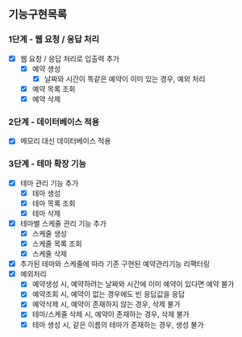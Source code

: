 ## 기능구현목록
### 1단계 - 웹 요청 / 응답 처리
- [x] 웹 요청 / 응답 처리로 입출력 추가
  - [x] 예약 생성
    - [x] 날짜와 시간이 똑같은 예약이 이미 있는 경우, 예외 처리
  - [x] 예약 목록 조회
  - [x] 예약 삭제

### 2단계 - 데이터베이스 적용
- [x] 메모리 대신 데이터베이스 적용

### 3단계 - 테마 확장 기능
- [x] 테마 관리 기능 추가
  - [x] 테마 생성
  - [x] 테마 목록 조회
  - [x] 테마 삭제
- [x] 테마별 스케줄 관리 기능 추가
  - [x] 스케줄 생성
  - [x] 스케줄 목록 조회
  - [x] 스케줄 삭제
- [x] 추가된 테마와 스케줄에 따라 기존 구현된 예약관리기능 리팩터링
- [x] 예외처리
  - [x] 예약생성 시, 예약하려는 날짜와 시간에 이미 예약이 있다면 예약 불가
  - [x] 예약조회 시, 예약이 없는 경우에도 빈 응답값을 응답
  - [x] 예약삭제 시, 예약이 존재하지 않는 경우, 삭제 불가
  - [x] 테마/스케줄 삭제 시, 예약이 존재하는 경우, 삭제 불가
  - [x] 테마 생성 시, 같은 이름의 테마가 존재하는 경우, 생성 불가
